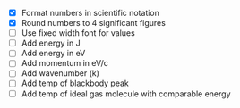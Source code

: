 - [x] Format numbers in scientific notation
- [x] Round numbers to 4 significant figures
- [ ] Use fixed width font for values
- [ ] Add energy in J
- [ ] Add energy in eV
- [ ] Add momentum in eV/c
- [ ] Add wavenumber (k)
- [ ] Add temp of blackbody peak
- [ ] Add temp of ideal gas molecule with comparable energy
